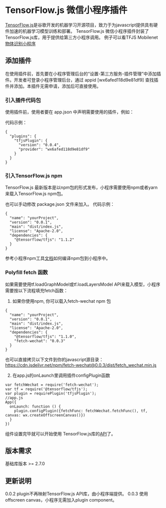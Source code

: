 # TensorFlow.js 微信小程序插件
[TensorFlow.js](https://github.com/tensorflow/tfjs)是谷歌开发的机器学习开源项目，致力于为javascript提供具有硬件加速的机器学习模型训练和部署。
TensorFlow.js 微信小程序插件封装了TensorFlow.js库，用于提供给第三方小程序调用。
例子可以看TFJS Mobilenet [物体识别小程序](https://github.com/tensorflow/tfjs-wechat/src/miniprogram)
## 添加插件
在使用插件前，首先要在小程序管理后台的“设置-第三方服务-插件管理”中添加插件。开发者可登录小程序管理后台，通过 appid [wx6afed118d9e81df9] 查找插件并添加。本插件无需申请，添加后可直接使用。

### 引入插件代码包
使用插件前，使用者要在 app.json 中声明需要使用的插件，例如：

代码示例：
```
{
  "plugins": {
    "tfjsPlugin": {
      "version": "0.0.4",
      "provider": "wx6afed118d9e81df9"
    }
  }
}
```
### 引入TensorFlow.js npm
TensorFlow.js 最新版本是以npm包的形式发布，小程序需要使用npm或者yarn来载入TensorFlow.js npm包。

也可以手动修改 package.json 文件来加入。
代码示例：
```
{
  "name": "yourProject",
  "version": "0.0.1",
  "main": "dist/index.js",
  "license": "Apache-2.0",
  "dependencies": {
    "@tensorflow/tfjs": "1.1.2"
  }
}
```

参考小程序npm工具[文档](https://developers.weixin.qq.com/miniprogram/dev/devtools/npm.html)如何编译npm包到小程序中。

### Polyfill fetch 函数
如果需要使用tf.loadGraphModel或tf.loadLayersModel API来载入模型，小程序需要按以下流程填充fetch函数：

1. 如果你使用npm, 你可以载入fetch-wechat npm 包

```
{
  "name": "yourProject",
  "version": "0.0.1",
  "main": "dist/index.js",
  "license": "Apache-2.0",
  "dependencies": {
    "@tensorflow/tfjs": "1.1.0",
    "fetch-wechat": "0.0.3"
  }
}
```

也可以直接拷贝以下文件到你的javascript源目录：
https://cdn.jsdelivr.net/npm/fetch-wechat@0.0.3/dist/fetch_wechat.min.js

2. 在app.js的onLaunch里调用插件configPlugin函数

```
var fetchWechat = require('fetch-wechat');
var tf = require('@tensorflow/tfjs');
var plugin = requirePlugin('tfjsPlugin');
//app.js
App({
  onLaunch: function () {
    plugin.configPlugin({fetchFunc: fetchWechat.fetchFunc(), tf, canvas: wx.createOffscreenCanvas()})
  }
})
```

组件设置完毕就可以开始使用 TensorFlow.js库的[API](https://js.tensorflow.org/api/latest/)了。

## 版本需求
基础库版本 >= 2.7.0

## 更新说明
0.0.2 plugin不再映射TensorFlow.js API库，由小程序端提供。
0.0.3 使用offscreen canvas，小程序无需加入plugin component。

